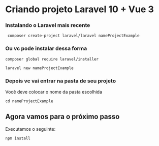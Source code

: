 # Criando projeto Laravel 10 + Vue 3

### Instalando o Laravel mais recente

```
 composer create-project laravel/laravel nameProjectExample 
 ```

### Ou vc pode instalar dessa forma

```
composer global require laravel/installer
``` 
 
```
laravel new nameProjectExample
``` 

### Depois vc vai entrar na pasta de seu projeto
Você deve colocar o nome da pasta escolhida

```
cd nameProjectExample
```

## Agora vamos para o próximo passo
Executamos o seguinte:
```
npm install
```

